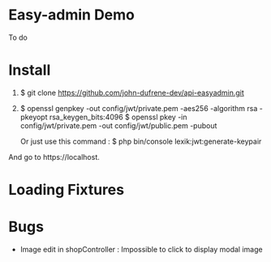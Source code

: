 Easy-admin Demo
=================

To do

Install
=======

1. 
    $ git clone https://github.com/john-dufrene-dev/api-easyadmin.git

2. 
    $ openssl genpkey -out config/jwt/private.pem -aes256 -algorithm rsa -pkeyopt rsa_keygen_bits:4096
    $ openssl pkey -in config/jwt/private.pem -out config/jwt/public.pem -pubout

    Or just use this command :
    $ php bin/console lexik:jwt:generate-keypair

And go to https://localhost.

Loading Fixtures
================

Bugs
================

- Image edit in shopController :
Impossible to click to display modal image